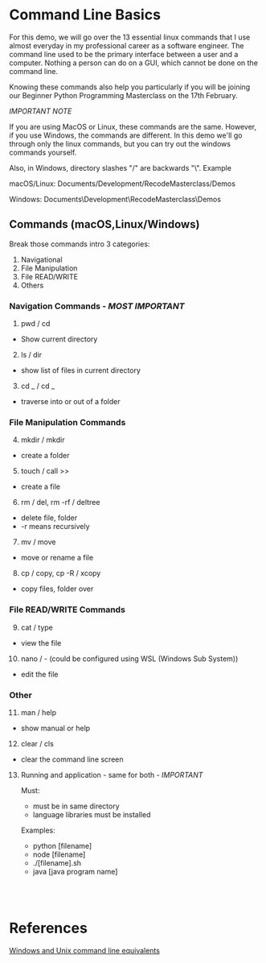 # Command Line Basics

For this demo, we will go over the 13 essential linux commands that I use almost everyday in my professional career as a software engineer. The command line used to be the primary interface between a user and a computer. Nothing a person can do on a GUI, which cannot be done on the command line.

Knowing these commands also help you particularly if you will be joining our Beginner Python Programming Masterclass on the 17th February.

_IMPORTANT NOTE_

If you are using MacOS or Linux, these commands are the same. However, if you use Windows, the commands are different. In this demo we'll go through only the linux commands, but you can try out the windows commands yourself.

Also, in Windows, directory slashes "/" are backwards "\\". Example

macOS/Linux: Documents/Development/RecodeMasterclass/Demos

Windows: Documents\\Development\\RecodeMasterclass\\Demos

## Commands (macOS,Linux/Windows)

Break those commands intro 3 categories:

1. Navigational
2. File Manipulation
3. File READ/WRITE
4. Others

### Navigation Commands - _MOST IMPORTANT_

1. pwd / cd

- Show current directory

2. ls / dir

- show list of files in current directory

3. cd \_ / cd \_

- traverse into or out of a folder

### File Manipulation Commands

4. mkdir / mkdir

- create a folder

5. touch / call >>

- create a file

6. rm / del, rm -rf / deltree

- delete file, folder
- -r means recursively

7. mv / move

- move or rename a file

8. cp / copy, cp -R / xcopy

- copy files, folder over

### File READ/WRITE Commands

9. cat / type

- view the file

10. nano / - (could be configured using WSL (Windows Sub System))

- edit the file

### Other

11. man / help

- show manual or help

12. clear / cls

- clear the command line screen

13. Running and application - same for both - _IMPORTANT_

    Must:

    - must be in same directory
    - language libraries must be installed

    Examples:

    - python [filename]
    - node [filename]
    - ./[filename].sh
    - java [java program name]

<br></br>

# References

[Windows and Unix command line equivalents](https://www.lemoda.net/windows/windows2unix/windows2unix.html)
